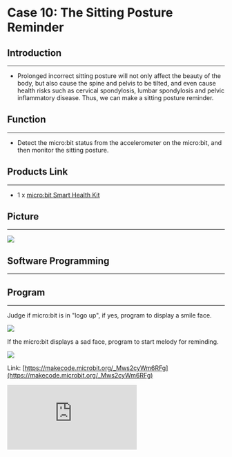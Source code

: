 ﻿# Case 10: The Sitting Posture Reminder


##  Introduction
---

- Prolonged incorrect sitting posture will not only affect the beauty of the body, but also cause the spine and pelvis to be tilted, and even cause health risks such as cervical spondylosis, lumbar spondylosis and pelvic inflammatory disease. Thus, we can make a sitting posture reminder.

## Function
---

- Detect the micro:bit status from the accelerometer on the micro:bit, and then monitor the sitting posture.

## Products Link
---
- 1 x [micro:bit Smart Health Kit](https://shop.elecfreaks.com/products/elecfreaks-micro-bit-smart-health-kit-without-micro-bit-board?_pos=1&_sid=2b45d49aa&_ss=r)

## Picture
---
![](https://wiki-media-ef.oss-cn-hongkong.aliyuncs.com/docs/microbit/wisdom-life/microbit-smart-health-kit/images/microbit-Smart-Health-Kit-case-01-02.png)


## Software Programming
---


## Program
---
Judge if micro:bit is in "logo up", if yes, program to display a smile face.

![](https://wiki-media-ef.oss-cn-hongkong.aliyuncs.com/docs/microbit/wisdom-life/microbit-smart-health-kit/images/microbit-Smart-Health-Kit-case-10-07.png)

If the micro:bit displays a sad face, program to start melody for reminding.

![](https://wiki-media-ef.oss-cn-hongkong.aliyuncs.com/docs/microbit/wisdom-life/microbit-smart-health-kit/images/microbit-Smart-Health-Kit-case-10-08.png)


Link: [https://makecode.microbit.org/_Mws2cyWm6RFg](https://makecode.microbit.org/_Mws2cyWm6RFg)

<div
    style={{
        position: 'relative',
        paddingBottom: '60%',
        overflow: 'hidden',
    }}
>
    <iframe
        src="https://makecode.microbit.org/_Mws2cyWm6RFg"
        frameborder="0"
        sandbox="allow-popups allow-forms allow-scripts allow-same-origin"
        style={{
            position: 'absolute',
            width: '100%',
            height: '100%',
        }}
    />
</div>


## Result
---
- If the sitting posture is incorrect, the micro:bit would play a melody for reminding.
